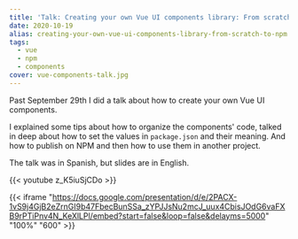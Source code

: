 ```yaml
---
title: 'Talk: Creating your own Vue UI components library: From scratch to NPM'
date: 2020-10-19
alias: creating-your-own-vue-ui-components-library-from-scratch-to-npm
tags:
  - vue
  - npm
  - components
cover: vue-components-talk.jpg
---
```

Past September 29th I did a talk about how to create your own Vue UI components.

I explained some tips about how to organize the components' code, talked in deep about how to set the values in `package.json` and their meaning. And how to publish on NPM and then how to use them in another project.

The talk was in Spanish, but slides are in English.

{{< youtube z_K5iuSjCDo >}}

{{< iframe "https://docs.google.com/presentation/d/e/2PACX-1vS9j4GjB2eZrnGI9b47FbecBunSSa_zYPJJsNu2mcJ_uux4CbisJOdG6vaFXB9rPTiPnv4N_KeXlLPl/embed?start=false&loop=false&delayms=5000" "100%" "600" >}}
